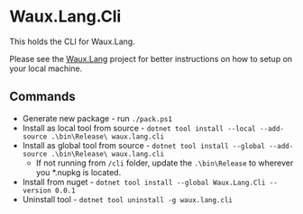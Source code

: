 # Waux.Lang.Cli

This holds the CLI for Waux.Lang.

Please see the [Waux.Lang](https://github.com/morgankenyon/waux-lang) project for better instructions on how to setup on your local machine.

## Commands

* Generate new package - run `./pack.ps1`
* Install as local tool from source - `dotnet tool install --local --add-source .\bin\Release\ waux.lang.cli`
* Install as global tool from source - `dotnet tool install --global --add-source .\bin\Release\ waux.lang.cli`
  * If not running from `/cli` folder, update the `.\bin\Release` to wherever you *.nupkg is located.
* Install from nuget - `dotnet tool install --global Waux.Lang.Cli --version 0.0.1`
* Uninstall tool - `dotnet tool uninstall -g waux.lang.cli`
